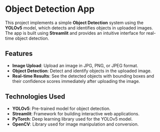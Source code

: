 # Object Detection App

This project implements a simple **Object Detection** system using the **YOLOv5** model, which detects and identifies objects in uploaded images. The app is built using **Streamlit** and provides an intuitive interface for real-time object detection.

## Features

- **Image Upload**: Upload an image in JPG, PNG, or JPEG format.
- **Object Detection**: Detect and identify objects in the uploaded image.
- **Real-time Results**: See the detected objects with bounding boxes and their confidence scores immediately after uploading the image.

## Technologies Used

- **YOLOv5**: Pre-trained model for object detection.
- **Streamlit**: Framework for building interactive web applications.
- **PyTorch**: Deep learning library used for the YOLOv5 model.
- **OpenCV**: Library used for image manipulation and conversion.


